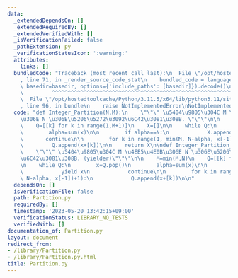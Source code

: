 ```yaml
---
data:
  _extendedDependsOn: []
  _extendedRequiredBy: []
  _extendedVerifiedWith: []
  _isVerificationFailed: false
  _pathExtension: py
  _verificationStatusIcon: ':warning:'
  attributes:
    links: []
  bundledCode: "Traceback (most recent call last):\n  File \"/opt/hostedtoolcache/Python/3.11.5/x64/lib/python3.11/site-packages/onlinejudge_verify/documentation/build.py\"\
    , line 71, in _render_source_code_stat\n    bundled_code = language.bundle(stat.path,\
    \ basedir=basedir, options={'include_paths': [basedir]}).decode()\n          \
    \         ^^^^^^^^^^^^^^^^^^^^^^^^^^^^^^^^^^^^^^^^^^^^^^^^^^^^^^^^^^^^^^^^^^^^^^^^^^^^^^^^^\n\
    \  File \"/opt/hostedtoolcache/Python/3.11.5/x64/lib/python3.11/site-packages/onlinejudge_verify/languages/python.py\"\
    , line 96, in bundle\n    raise NotImplementedError\nNotImplementedError\n"
  code: "def Integer_Partition(N,M):\n    \"\"\" \u5404\u9805\u304C M \u4EE5\u4E0B\
    \u306E N \u306E\u5206\u5272\u3092\u6C42\u3081\u308B. \"\"\"\n\n    M=min(M,N)\n\
    \    Q=[[k] for k in range(1,M+1)]\n    X=[]\n\n    while Q:\n        x=Q.pop()\n\
    \        alpha=sum(x)\n\n        if alpha==N:\n            X.append(x)\n     \
    \       continue\n\n        for k in range(1, min(M, N-alpha, x[-1])+1):\n   \
    \         Q.append(x+[k])\n\n    return X\n\ndef Integer_Partition_yielder(N,M):\n\
    \    \"\"\" \u5404\u9805\u304C M \u4EE5\u4E0B\u306E N \u306E\u5206\u5272\u3092\
    \u6C42\u3081\u308B. (yielder)\"\"\"\n\n    M=min(M,N)\n    Q=[[k] for k in range(1,M+1)]\n\
    \n    while Q:\n        x=Q.pop()\n        alpha=sum(x)\n\n        if alpha==N:\n\
    \            yield x\n            continue\n\n        for k in range(1, min(M,\
    \ N-alpha, x[-1])+1):\n            Q.append(x+[k])\n\n"
  dependsOn: []
  isVerificationFile: false
  path: Partition.py
  requiredBy: []
  timestamp: '2023-05-20 13:42:15+09:00'
  verificationStatus: LIBRARY_NO_TESTS
  verifiedWith: []
documentation_of: Partition.py
layout: document
redirect_from:
- /library/Partition.py
- /library/Partition.py.html
title: Partition.py
---
```

